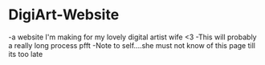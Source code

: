 # DigiArt-Website
-a website I'm making for my lovely digital artist wife &lt;3
-This will probably a really long process pfft
-Note to self....she must not know of this page till its too late
